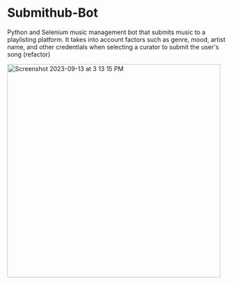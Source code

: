 # Submithub-Bot
Python and Selenium music management bot that submits music to a playlisting platform. It takes into account factors such as genre, mood, artist name, and other credentials when selecting a curator to submit the user's song (refactor)

<img width="490" alt="Screenshot 2023-09-13 at 3 13 15 PM" src="https://github.com/WillCaton2350/Submithub-Bot/assets/54005049/c994063b-cf0e-4cdb-a407-e17ea876b8bb">

